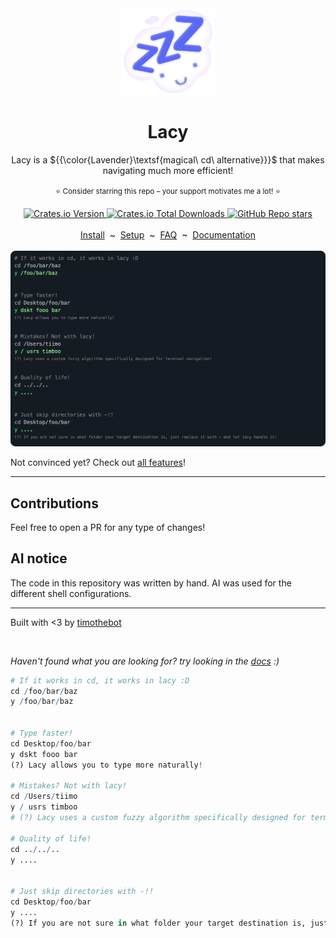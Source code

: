 
<div align="center">
<img src="./docs/assets/lacy_logo.png" width="150">
<h1>Lacy</h1>

Lacy is a ${{\color{Lavender}\textsf{magical\ cd\ alternative}}}\$  that makes navigating much more efficient!
<br>
<br>
<sup>
⭐ Consider starring this repo – your support motivates me a lot! ⭐
</sup>
<div>
<a href="https://crates.io/crates/lacy">
  <img alt="Crates.io Version" src="https://img.shields.io/crates/v/lacy">
</a>
<a href="https://crates.io/crates/lacy">
  <img alt="Crates.io Total Downloads" src="https://img.shields.io/crates/d/lacy">
</a>
<a href="https://github.com/timothebot/lacy/">
  <img alt="GitHub Repo stars" src="https://img.shields.io/github/stars/timothebot/lacy">
</a>
</div>

<br>
<a href="https://lacy.tiimo.space/install">Install</a>
&nbsp;~&nbsp;
<a href="https://lacy.tiimo.space/setup">Setup</a>
&nbsp;~&nbsp;
<a href="https://lacy.tiimo.space/faq">FAQ</a>
&nbsp;~&nbsp;
<a href="https://lacy.tiimo.space/">Documentation</a>
<br>
<br>

<img src="docs/assets/showcase.png">

</div>

Not convinced yet? Check out [all features](https://lacy.tiimo.space/features)!

---

## Contributions

Feel free to open a PR for any type of changes!

## AI notice

The code in this repository was written by hand. AI was used for the different shell configurations.

---

Built with <3 by [timothebot](https://github.com/timothebot)

<br>

*Haven't found what you are looking for? try looking in the [docs](https://lacy.tiimo.space/) :)*



```r
# If it works in cd, it works in lacy :D
cd /foo/bar/baz
y /foo/bar/baz


# Type faster!
cd Desktop/foo/bar
y dskt fooo bar
(?) Lacy allows you to type more naturally!

# Mistakes? Not with lacy!
cd /Users/tiimo
y / usrs timboo
# (?) Lacy uses a custom fuzzy algorithm specifically designed for terminal navigation!

# Quality of life!
cd ../../..
y ....


# Just skip directories with -!!
cd Desktop/foo/bar
y ....
(?) If you are not sure in what folder your target destination is, just replace it with - and let lacy handle it!
```

